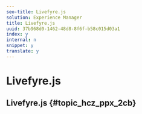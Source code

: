```yaml
---
seo-title: Livefyre.js
solution: Experience Manager
title: Livefyre.js
uuid: 37b968d0-1462-48d8-8f6f-b58c015d03a1
index: y
internal: n
snippet: y
translate: y
---
```


# Livefyre.js

## Livefyre.js {#topic_hcz_ppx_2cb}